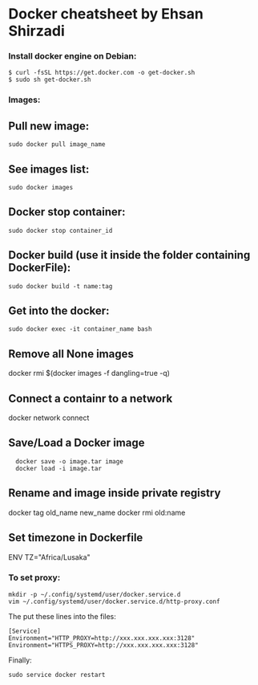# Docker cheatsheet by Ehsan Shirzadi

### Install docker engine on Debian:
```
$ curl -fsSL https://get.docker.com -o get-docker.sh
$ sudo sh get-docker.sh
```

### Images:
## Pull new image:
```
sudo docker pull image_name
```

## See images list:
```
sudo docker images
```

## Docker stop container:
```
sudo docker stop container_id
```

## Docker build (use it inside the folder containing DockerFile):
```
sudo docker build -t name:tag
```

## Get into the docker:
```
sudo docker exec -it container_name bash
```
## Remove all None images
docker rmi $(docker images -f dangling=true -q)

## Connect a containr to a network
docker network connect <network> <container>

## Save/Load a Docker image
```
  docker save -o image.tar image
  docker load -i image.tar
```
## Rename and image inside private registry
docker tag old_name new_name
docker rmi old:name

## Set timezone in Dockerfile
ENV TZ="Africa/Lusaka"

### To set proxy:
```
mkdir -p ~/.config/systemd/user/docker.service.d
vim ~/.config/systemd/user/docker.service.d/http-proxy.conf
```
The put these lines into the files:
```
[Service]
Environment="HTTP_PROXY=http://xxx.xxx.xxx.xxx:3128"
Environment="HTTPS_PROXY=http://xxx.xxx.xxx.xxx:3128"
```
Finally:
```
sudo service docker restart
```
